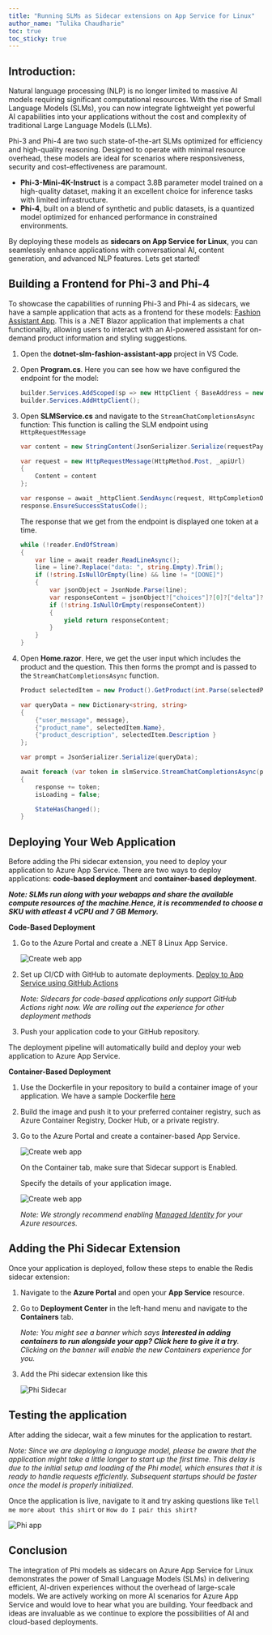 ```yaml
---
title: "Running SLMs as Sidecar extensions on App Service for Linux"
author_name: "Tulika Chaudharie"
toc: true
toc_sticky: true
---
```


## Introduction:

Natural language processing (NLP) is no longer limited to massive AI models requiring significant computational resources. With the rise of Small Language Models (SLMs), you can now integrate lightweight yet powerful AI capabilities into your applications without the cost and complexity of traditional Large Language Models (LLMs). 

Phi-3 and Phi-4 are two such state-of-the-art SLMs optimized for efficiency and high-quality reasoning. Designed to operate with minimal resource overhead, these models are ideal for scenarios where responsiveness, security and cost-effectiveness are paramount. 

- **Phi-3-Mini-4K-Instruct** is a compact 3.8B parameter model trained on a high-quality dataset, making it an excellent choice for inference tasks with limited infrastructure.
- **Phi-4**, built on a blend of synthetic and public datasets, is a quantized model optimized for enhanced performance in constrained environments.

By deploying these models as **sidecars on App Service for Linux**, you can seamlessly enhance applications with conversational AI, content generation, and advanced NLP features. Lets get started!

## Building a Frontend for Phi-3 and Phi-4

To showcase the capabilities of running Phi-3 and Phi-4 as sidecars, we have a sample application that acts as a frontend for these models: [Fashion Assistant App](https://github.com/Azure-Samples/sidecar-samples/tree/main/dotnet-slm-fashion-assistant-app). This is a .NET Blazor application that implements a chat functionality, allowing users to interact with an AI-powered assistant for on-demand product information and styling suggestions.

1. Open the **dotnet-slm-fashion-assistant-app** project in VS Code.
2. Open **Program.cs**. Here you can see how we have configured the endpoint for the model:
   ```csharp
   builder.Services.AddScoped(sp => new HttpClient { BaseAddress = new Uri(builder.Configuration["FashionAssistantAPI:Url"] ?? "http://localhost:11434/v1/chat/completions") });
   builder.Services.AddHttpClient();
   ```
3. Open **SLMService.cs** and navigate to the `StreamChatCompletionsAsync` function:
   This function is calling the SLM endpoint using `HttpRequestMessage`
    ```csharp
    var content = new StringContent(JsonSerializer.Serialize(requestPayload), Encoding.UTF8, "application/json");

    var request = new HttpRequestMessage(HttpMethod.Post, _apiUrl)
    {
        Content = content
    };

    var response = await _httpClient.SendAsync(request, HttpCompletionOption.ResponseHeadersRead);
    response.EnsureSuccessStatusCode();
    ```

    The response that we get from the endpoint is displayed one token at a time.
    ```csharp
    while (!reader.EndOfStream)
    {
        var line = await reader.ReadLineAsync();
        line = line?.Replace("data: ", string.Empty).Trim();
        if (!string.IsNullOrEmpty(line) && line != "[DONE]")
        {
            var jsonObject = JsonNode.Parse(line);
            var responseContent = jsonObject?["choices"]?[0]?["delta"]?["content"]?.ToString();
            if (!string.IsNullOrEmpty(responseContent))
            {
                yield return responseContent;
            }
        }
    }
    ```

4. Open **Home.razor**. 
   Here, we get the user input which includes the product and the question. This then forms the prompt and is passed to the `StreamChatCompletionsAsync` function. 
    ```csharp
    Product selectedItem = new Product().GetProduct(int.Parse(selectedProduct));

    var queryData = new Dictionary<string, string>
    {
        {"user_message", message},
        {"product_name", selectedItem.Name},
        {"product_description", selectedItem.Description }
    };

    var prompt = JsonSerializer.Serialize(queryData);

    await foreach (var token in slmService.StreamChatCompletionsAsync(prompt))
    {
        response += token;
        isLoading = false;

        StateHasChanged();
    }
    ```

## Deploying Your Web Application

Before adding the Phi sidecar extension, you need to deploy your application to Azure App Service. There are two ways to deploy applications: **code-based deployment** and **container-based deployment**.

***Note: SLMs run along with your webapps and share the available compute resources of the machine.Hence, it is recommended to choose a SKU with atleast 4 vCPU and 7 GB Memory.***

**Code-Based Deployment**

1. Go to the Azure Portal and create a .NET 8 Linux App Service.

    ![Create web app]({{site.baseurl}}/media/2025/03/create-code-based-app.jpg)

2. Set up CI/CD with GitHub to automate deployments. [Deploy to App Service using GitHub Actions](https://learn.microsoft.com/en-us/azure/app-service/deploy-github-actions?tabs=openid%2Caspnetcore)

    *Note: Sidecars for code-based applications only support GitHub Actions right now. We are rolling out the experience for other deployment methods*

3. Push your application code to your GitHub repository.

The deployment pipeline will automatically build and deploy your web application to Azure App Service.

**Container-Based Deployment**

1. Use the Dockerfile in your repository to build a container image of your application. We have a sample Dockerfile [here](https://github.com/Azure-Samples/sidecar-samples/blob/main/dotnet-slm-fashion-assistant-app/Dockerfile)

2. Build the image and push it to your preferred container registry, such as Azure Container Registry, Docker Hub, or a private registry.

3. Go to the Azure Portal and create a container-based App Service.

    ![Create web app]({{site.baseurl}}/media/2024/07/CreateWebApp.jpg)

    On the Container tab, make sure that Sidecar support is Enabled.

    Specify the details of your application image.

    ![Create web app]({{site.baseurl}}/media/2025/03/add-container.jpg)

    *Note: We strongly recommend enabling [Managed Identity](https://learn.microsoft.com/azure/app-service/overview-managed-identity?tabs=portal%2Chttp) for your Azure resources.*

## Adding the Phi Sidecar Extension

Once your application is deployed, follow these steps to enable the Redis sidecar extension:

1. Navigate to the **Azure Portal** and open your **App Service** resource.
2. Go to **Deployment Center** in the left-hand menu and navigate to the **Containers** tab.

    *Note: You might see a banner which says ***Interested in adding containers to run alongside your app? Click here to give it a try***. Clicking on the banner will enable the new Containers experience for you.*
    
3. Add the Phi sidecar extension like this

    ![Phi Sidecar]({{site.baseurl}}/media/2025/03/add-phi.jpg)

## Testing the application

After adding the sidecar, wait a few minutes for the application to restart.

*Note: Since we are deploying a language model, please be aware that the application might take a little longer to start up the first time. This delay is due to the initial setup and loading of the Phi model, which ensures that it is ready to handle requests efficiently. Subsequent startups should be faster once the model is properly initialized.*

Once the application is live, navigate to it and try asking questions like `Tell me more about this shirt` or `How do I pair this shirt?`

![Phi app]({{site.baseurl}}/media/2025/03/Exercise-4-answer.jpg)


## Conclusion

The integration of Phi models as sidecars on Azure App Service for Linux demonstrates the power of Small Language Models (SLMs) in delivering efficient, AI-driven experiences without the overhead of large-scale models. We are actively working on more AI scenarios for Azure App Service and would love to hear what you are building. Your feedback and ideas are invaluable as we continue to explore the possibilities of AI and cloud-based deployments.





